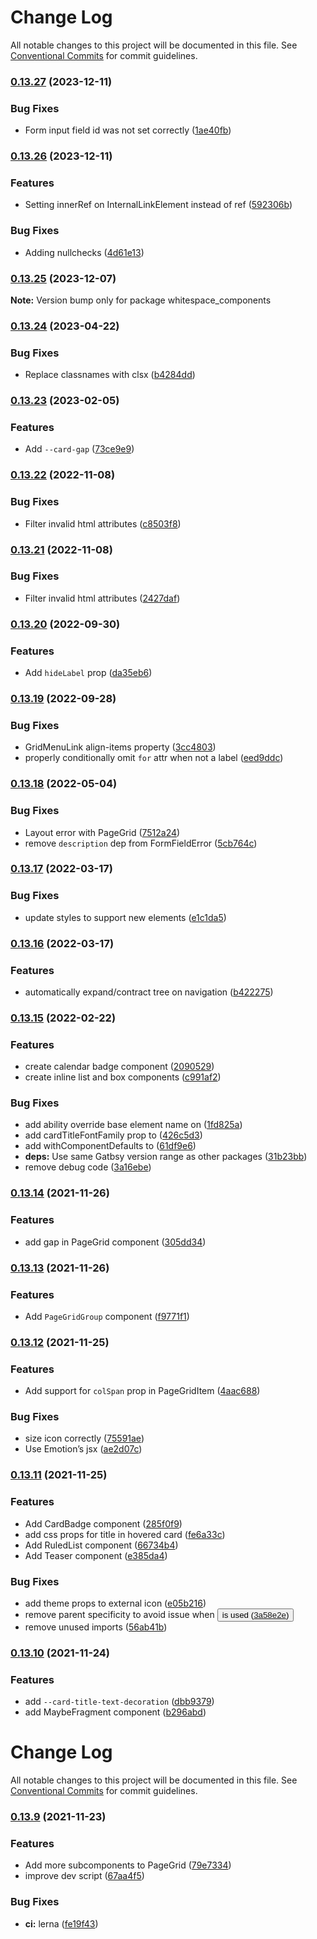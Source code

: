 # Change Log

All notable changes to this project will be documented in this file.
See [Conventional Commits](https://conventionalcommits.org) for commit guidelines.

### [0.13.27](https://github.com/whitespace-se/components/compare/v0.13.26...v0.13.27) (2023-12-11)


### Bug Fixes

* Form input field id was not set correctly ([1ae40fb](https://github.com/whitespace-se/components/commit/1ae40fbd0623f92a13d80dcfd541e2183d17b4e0))



### [0.13.26](https://github.com/whitespace-se/components/compare/v0.13.25...v0.13.26) (2023-12-11)


### Features

* Setting innerRef on InternalLinkElement instead of ref ([592306b](https://github.com/whitespace-se/components/commit/592306bf5365bbb34f608d13f7d91d8192b559ca))


### Bug Fixes

* Adding nullchecks ([4d61e13](https://github.com/whitespace-se/components/commit/4d61e13c36c0f393a745af9e982577434fe44732))



### [0.13.25](https://github.com/whitespace-se/components/compare/v0.13.24...v0.13.25) (2023-12-07)

**Note:** Version bump only for package whitespace_components





### [0.13.24](https://github.com/whitespace-se/components/compare/v0.13.23...v0.13.24) (2023-04-22)


### Bug Fixes

* Replace classnames with clsx ([b4284dd](https://github.com/whitespace-se/components/commit/b4284dde3c6bf5aff067b68cee08ae9c34f85e17))



### [0.13.23](https://github.com/whitespace-se/components/compare/v0.13.22...v0.13.23) (2023-02-05)


### Features

* Add `--card-gap` ([73ce9e9](https://github.com/whitespace-se/components/commit/73ce9e9fa8931af9b25ce78a3a3ba8c1c2202732))



### [0.13.22](https://github.com/whitespace-se/components/compare/v0.13.21...v0.13.22) (2022-11-08)


### Bug Fixes

* Filter invalid html attributes ([c8503f8](https://github.com/whitespace-se/components/commit/c8503f8556a3b9f05c94bfb5f310596c973de33f))



### [0.13.21](https://github.com/whitespace-se/components/compare/v0.13.20...v0.13.21) (2022-11-08)


### Bug Fixes

* Filter invalid html attributes ([2427daf](https://github.com/whitespace-se/components/commit/2427daf75c0c181eb7ed136a0d48590ee39a230b))



### [0.13.20](https://github.com/whitespace-se/components/compare/v0.13.19...v0.13.20) (2022-09-30)


### Features

* Add `hideLabel` prop ([da35eb6](https://github.com/whitespace-se/components/commit/da35eb67f45a29f96779ec1b68060dfdf743f250))



### [0.13.19](https://github.com/whitespace-se/components/compare/v0.13.18...v0.13.19) (2022-09-28)


### Bug Fixes

* GridMenuLink align-items property ([3cc4803](https://github.com/whitespace-se/components/commit/3cc480378bb3232ab216e06706cf3194e7e1bee4))
* properly conditionally omit `for` attr when not a label ([eed9ddc](https://github.com/whitespace-se/components/commit/eed9ddcdee9de11d7ee0dcee05e95b7a4212892b))



### [0.13.18](https://github.com/whitespace-se/components/compare/v0.13.17...v0.13.18) (2022-05-04)


### Bug Fixes

* Layout error with PageGrid ([7512a24](https://github.com/whitespace-se/components/commit/7512a241522ac439df908c18aef496541b4ce0c1))
* remove `description` dep from FormFieldError ([5cb764c](https://github.com/whitespace-se/components/commit/5cb764c0f7c872daea21d63887175acb1a3a1243))



### [0.13.17](https://github.com/whitespace-se/components/compare/v0.13.16...v0.13.17) (2022-03-17)


### Bug Fixes

* update styles to support new elements ([e1c1da5](https://github.com/whitespace-se/components/commit/e1c1da588202bdb896f086b9f4f80088d1e4949d))



### [0.13.16](https://github.com/whitespace-se/components/compare/v0.13.15...v0.13.16) (2022-03-17)


### Features

* automatically expand/contract tree on navigation ([b422275](https://github.com/whitespace-se/components/commit/b422275fcda8173f92b64ba7777076b50b5d379a))



### [0.13.15](https://github.com/whitespace-se/components/compare/v0.13.14...v0.13.15) (2022-02-22)


### Features

* create calendar badge component ([2090529](https://github.com/whitespace-se/components/commit/2090529511e4bbcca3c330428b2e3ee266f22efa))
* create inline list and box components ([c991af2](https://github.com/whitespace-se/components/commit/c991af2e23e5deae1846e08d6939814ff6722186))


### Bug Fixes

* add ability override base element name on <Box/> ([1fd825a](https://github.com/whitespace-se/components/commit/1fd825aa8ee43dab351ce733ab59e9d12fd54ba9))
* add cardTitleFontFamily prop to <Card/> ([426c5d3](https://github.com/whitespace-se/components/commit/426c5d345c4ea7102793b39bb879781c54b4a220))
* add withComponentDefaults to <InlineList/> ([61df9e6](https://github.com/whitespace-se/components/commit/61df9e62fbca1611bd53626e4d8679663df4d0f5))
* **deps:** Use same Gatbsy version range as other packages ([31b23bb](https://github.com/whitespace-se/components/commit/31b23bb162277de93e12b8368bcc5c9b4117f8e1))
* remove debug code ([3a16ebe](https://github.com/whitespace-se/components/commit/3a16ebe2d1df3bf30931d742790ae2154b559a92))



### [0.13.14](https://github.com/whitespace-se/components/compare/v0.13.13...v0.13.14) (2021-11-26)


### Features

* add gap in PageGrid component ([305dd34](https://github.com/whitespace-se/components/commit/305dd34b4b340a0f0a7c17340f993ec3a332ee65))



### [0.13.13](https://github.com/whitespace-se/components/compare/v0.13.12...v0.13.13) (2021-11-26)


### Features

* Add `PageGridGroup` component ([f9771f1](https://github.com/whitespace-se/components/commit/f9771f115539229af31b082719ff6ba780dc627d))



### [0.13.12](https://github.com/whitespace-se/components/compare/v0.13.11...v0.13.12) (2021-11-25)


### Features

* Add support for `colSpan` prop in PageGridItem ([4aac688](https://github.com/whitespace-se/components/commit/4aac6885a139028e58a7dafceb86b6424bd722ce))


### Bug Fixes

* size icon correctly ([75591ae](https://github.com/whitespace-se/components/commit/75591ae242ab24ef2c9cdc561185b68ffbfd18d5))
* Use Emotion’s jsx ([ae2d07c](https://github.com/whitespace-se/components/commit/ae2d07c69f7f0193b675fbe99ad230bdfe7e9ed3))



### [0.13.11](https://github.com/whitespace-se/components/compare/v0.13.10...v0.13.11) (2021-11-25)


### Features

* Add CardBadge component ([285f0f9](https://github.com/whitespace-se/components/commit/285f0f974d53e349ee4b9a6beebd9af1db0cfd14))
* add css props for title in hovered card ([fe6a33c](https://github.com/whitespace-se/components/commit/fe6a33c5188707757a4180ab99f0b8dcc14361f6))
* Add RuledList component ([66734b4](https://github.com/whitespace-se/components/commit/66734b488400aec318c93ce05e7c54a303d3fa80))
* Add Teaser component ([e385da4](https://github.com/whitespace-se/components/commit/e385da41416f7016bd72ff3ebb9753ea9c6720f1))


### Bug Fixes

* add theme props to external icon ([e05b216](https://github.com/whitespace-se/components/commit/e05b21626a0f44aece1a934f56ac7a5520dd4d1d))
* remove parent specificity to avoid issue when <Button> is used ([3a58e2e](https://github.com/whitespace-se/components/commit/3a58e2ea4d8f55678b82a46b34613cc8004bea4c))
* remove unused imports ([56ab41b](https://github.com/whitespace-se/components/commit/56ab41b81b08b0295896f4570968b547c04eab2f))



### [0.13.10](https://github.com/whitespace-se/components/compare/v0.13.9...v0.13.10) (2021-11-24)


### Features

* add `--card-title-text-decoration` ([dbb9379](https://github.com/whitespace-se/components/commit/dbb9379bb0161a2cdae1ae7f956d47de197de097))
* add MaybeFragment component ([b296abd](https://github.com/whitespace-se/components/commit/b296abd0b3f3275a19497e7c4c86eb9b5d1377dd))



# Change Log

All notable changes to this project will be documented in this file. See
[Conventional Commits](https://conventionalcommits.org) for commit guidelines.

### [0.13.9](https://github.com/whitespace-se/components/compare/v0.13.8...v0.13.9) (2021-11-23)

### Features

- Add more subcomponents to PageGrid
  ([79e7334](https://github.com/whitespace-se/components/commit/79e733455d92e583b30705ce92c2783f8254d2fe))
- improve dev script
  ([67aa4f5](https://github.com/whitespace-se/components/commit/67aa4f521d75fd0637466ffe575eb8f9332c3732))

### Bug Fixes

- **ci:** lerna
  ([fe19f43](https://github.com/whitespace-se/components/commit/fe19f431ce38abcda92cc89a12bbf0a662a6cadb))
